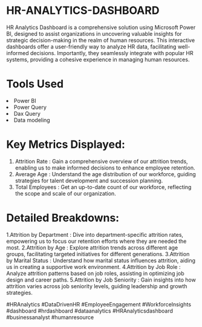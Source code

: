 # HR-ANALYTICS-DASHBOARD
HR Analytics Dashboard is a comprehensive solution using Microsoft Power BI, designed to assist organizations in uncovering valuable insights for strategic decision-making in the realm of human resources.
This interactive dashboards offer a user-friendly way to analyze HR data, facilitating well-informed decisions. Importantly, they seamlessly integrate with popular HR systems, providing a cohesive experience in managing human resources.

# Tools Used
<li>Power BI</li>
<li>Power Query</li>
<li>Dax Query</li>
<li>Data modeling</li>

# Key Metrics Displayed:

1. Attrition Rate : Gain a comprehensive overview of our attrition trends, enabling us to make informed decisions to enhance employee retention.
2. Average Age : Understand the age distribution of our workforce, guiding strategies for talent development and succession planning.
3. Total Employees : Get an up-to-date count of our workforce, reflecting the scope and scale of our organization.

# Detailed Breakdowns:
1.Attrition by Department : Dive into department-specific attrition rates, empowering us to focus our retention efforts where they are needed the most.
2.Attrition by Age : Explore attrition trends across different age groups, facilitating targeted initiatives for different generations.
3.Attrition by Marital Status : Understand how marital status influences attrition, aiding us in creating a supportive work environment.
4.Attrition by Job Role : Analyze attrition patterns based on job roles, assisting in optimizing job design and career paths.
5.Attrition by Job Seniority : Gain insights into how attrition varies across job seniority levels, guiding leadership and growth strategies.

#HRAnalytics #DataDrivenHR #EmployeeEngagement #WorkforceInsights #dashboard #hrdashboard #dataanalytics #HRAnalyticsdashboard #businessanalyst #humanresource

